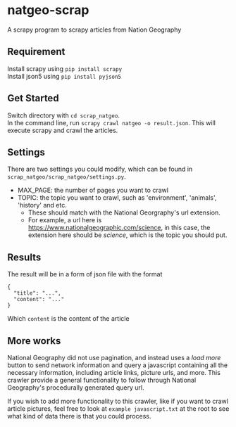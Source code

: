 # natgeo-scrap
A scrapy program to scrapy articles from Nation Geography

## Requirement
Install scrapy using `pip install scrapy`\
Install json5 using `pip install pyjson5`

## Get Started
Switch directory with `cd scrap_natgeo`. \
In the command line, run `scrapy crawl natgeo -o result.json`. This will execute scrapy and crawl the articles.

## Settings
There are two settings you could modify, which can be found in `scrap_natgeo/scrap_natgeo/settings.py`. 
* MAX_PAGE: the number of pages you want to crawl
* TOPIC: the topic you want to crawl, such as 'environment', 'animals', 'history' and etc. 
  * These should match with the National Georgraphy's url extension. 
  * For example, a url here is https://www.nationalgeographic.com/science, in this case, the extension here should be *science*, which is the topic you should put.

## Results
The result will be in a form of json file with the format
```
{
  "title": "...", 
  "content": "..."
}
```
Which `content` is the content of the article

## More works
National Geography did not use pagination, and instead uses a *load more* button to send network information and query a javascript containing all the necessary information, including article links, picture urls, and more. This crawler provide a general functionality to follow through National Geography's procedurally generated query url.

If you wish to add more functionality to this crawler, like if you want to crawl article pictures, feel free to look at `example javascript.txt` at the root to see what kind of data there is that you could process. 
